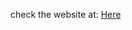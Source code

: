 check the website at: <a href="https://arjibhandhavi.github.io/Boat-Animation-with-HTML-CSS/" target="_blank">Here</a>

